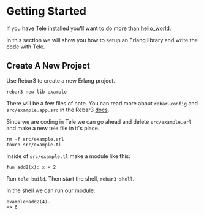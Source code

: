 # Getting Started

If you have Tele [installed](./installation.md) you'll want to do more than [hello_world](./hello_world.md).

In this section we will show you how to setup an Erlang library and write the code with Tele.

## Create A New Project

Use Rebar3 to create a new Erlang project.

```
rebar3 new lib example
```

There will be a few files of note. You can read more about `rebar.config` and `src/example.app.src` in the Rebar3 [docs](https://rebar3.org/docs/basic_usage/).

Since we are coding in Tele we can go ahead and delete `src/example.erl` and make a new tele file in it's place.

```
rm -f src/example.erl
touch src/example.tl
```

Inside of `src/example.tl` make a module like this:

```
fun add2(x): x + 2
```

Run `tele build`. Then start the shell, `rebar3 shell`.

In the shell we can run our module:

```
example:add2(4).
=> 6
```
